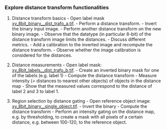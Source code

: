 ### Explore distance transform functionalities
  1. Distance transform basics
    - Open label mask [xy_8bit_binary__dist_trafo_a.tif](https://github.com/NEUBIAS/training-resources/raw/master/image_data/xy_8bit_labels__dist_trafo_a/xy_8bit_binary__dist_trafo_a.tif).
    - Perform a distance transform.
    - Invert the binary input image.
    - Perform another distance transform on the new binary image.
    - Observe that the datatype (in particular 8-bit) of the distance transform image limits the distances.
    - Discuss different metrics.
    - Add a calibration to the inverted image and recompute the distance transform.
    - Observe whether the image calibration is considered for the distances.

  2. Distance measurements
    - Open label mask: [xy_8bit_labels__dist_trafo_b.tif](https://github.com/NEUBIAS/training-resources/raw/master/image_data/xy_8bit_labels__dist_trafo_b.tif).
    - Create an inverted binary mask for one of the labels (e.g. label 1)
    - Compute the distance transform
    - Measure intensity (= distances to nearest other objects) of objects in the distance map
    - Show that the measured values correspond to the distance of label 2 and 3 to label 1. 
  
  3. Region selection by distance gating
    - Open reference object image: [xy_8bit_binary__single_object.tif](https://github.com/NEUBIAS/training-resources/raw/master/image_data/xy_8bit_binary__single_object.tif).
    - Invert the binary
    - Compute the distance transform
    - Perform an intensity gating on the distance map, e.g. by thresholding, to create a mask with all pixels of a certain distance, e.g. between 100-120, to the reference object.